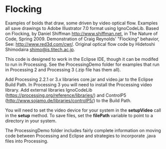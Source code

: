 # Flocking

Examples of boids that draw, some driven by video optical flow.
Examples all save drawings to Adobe Illustrator 7.0 format using IgnoCodeLib.
Based on Flocking, by Daniel Shiffman <http://www.shiffman.net>, in The Nature of Code, Spring 2009.
Demonstration of Craig Reynolds' "Flocking" behavior, See: http://www.red3d.com/cwr/.
Original optical flow code by Hidetoshi Shimodaira shimo@is.titech.ac.jp.

This code is designed to work in the Eclipse IDE, though it can be modifed to run in Processing.
See the ProcessingDemo folder for examples that run in Processing 2 and Processing 3 (.zip file has them all).

Add Processing 2.2.1 or 3.x libraries core.jar and video.jar to the Eclipse Build Path. 
In Processing 3 you will need to install the Processing video library.
Add external libraries IgnoCodeLib (https://processing.org/reference/libraries/) and ControlP5 (http://www.sojamo.de/libraries/controlP5/) to the Build Path.

You will need to set the video device for your system in the **setupVideo** call in the **setup** method. To save files, set the **filePath** variable to point to a directory in your system.  

The ProcessingDemo folder includes fairly complete information on moving code between Processing and Eclipse and strategies to incorporate .java files into Processing.
